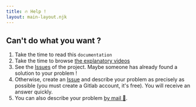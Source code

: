 ```yaml
---
title: 🔥 Help !
layout: main-layout.njk
---
```


## Can't do what you want ?

1. Take the time to read this `documentation`
2. Take the time to browse <a href="https://www.youtube.com/channel/UCrlsEykrLNpK12Id7c7GP7g" target="_blank">the explanatory videos</a>
3. See the <a href="https://gitlab.com/abc-map/abc-map/-/issues?scope=all&state=all" target="_blank">Issues</a> of the project. Maybe someone has already found a solution to your problem !
4. Otherwise, create an <a href="https://gitlab.com/abc-map/abc-map/-/issues/new?issue" target="_blank">Issue</a> and
   describe your problem as precisely as possible (you must create a Gitlab account, it's free). You will receive an
   answer quickly.
5. You can also describe your problem <a href="mailto:fr.abcmap@gmail.com">by mail 📧</a>.
